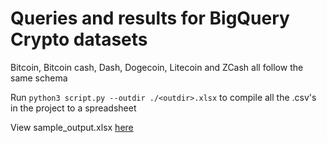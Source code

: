 # Queries and results for BigQuery Crypto datasets

Bitcoin, Bitcoin cash, Dash, Dogecoin, Litecoin and ZCash all follow the same schema

Run `python3 script.py --outdir ./<outdir>.xlsx` to compile all the .csv's in the project to a spreadsheet

View sample_output.xlsx [here](https://docs.google.com/spreadsheets/d/1ZLiwRI7ToEPhZnbfyxvDdWHecG45aQZ5wJYbnggByl8/edit?usp=sharing)
